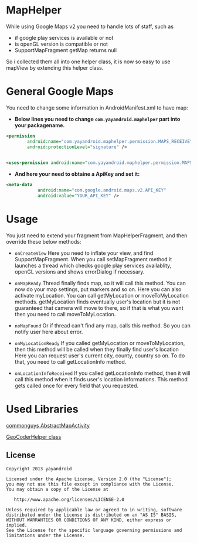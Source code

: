 MapHelper
=========

While using Google Maps v2 you need to handle lots of staff, such as 
  * if google play services is available or not
  * is openGL version is compatible or not
  * SupportMapFragment getMap returns null
  
So i collected them all into one helper class, it is now so easy to use mapView by extending this helper class.

General Google Maps
===================

You need to change some information in AndroidManifest.xml to have map:

* **Below lines you need to change `com.yayandroid.maphelper` part into your packagename.**

```xml
<permission
        android:name="com.yayandroid.maphelper.permission.MAPS_RECEIVE"
        android:protectionLevel="signature" />
        

<uses-permission android:name="com.yayandroid.maphelper.permission.MAPS_RECEIVE" />
```

* **And here your need to obtaine a ApiKey and set it:**

```xml
<meta-data
            android:name="com.google.android.maps.v2.API_KEY"
            android:value="YOUR_API_KEY" />
```

Usage
=====

You just need to extend your fragment from MapHelperFragment, and then override these below methods:

* `onCreateView`
Here you need to inflate your view, and find SupportMapFragment. When you call setMapFragment method it launches a thread which checks google play services availablity, openGL versions and shows errorDialog if necessary. 

* `onMapReady`
Thread finally finds map, so it will call this method. You can now do your map settings, put markers and so on.
Here you can also activate myLocation. You can call getMyLocation or moveToMyLocation methods. getMyLocation finds eventually user's location but it is not guaranteed that camera will move to there, so if that is what you want then you need to call moveToMyLocation.

* `noMapFound`
Or if thread can't find any map, calls this method. So you can notify user here about error.

* `onMyLocationReady`
If you called getMyLocation or moveToMyLocation, then this method will be called when they finally find user's location
Here you can request user's current city, county, country so on. To do that, you need to call getLocationInfo method.

* `onLocationInfoReceived`
If you called getLocationInfo method, then it will call this method when it finds user's location informations. This method gets called once for every field that you requested.


Used Libraries
==============

[commonguys AbstractMapActivity][1]

[GeoCoderHelper class][2]


License
-----------

    Copyright 2013 yayandroid

    Licensed under the Apache License, Version 2.0 (the "License");
    you may not use this file except in compliance with the License.
    You may obtain a copy of the License at

       http://www.apache.org/licenses/LICENSE-2.0

    Unless required by applicable law or agreed to in writing, software
    distributed under the License is distributed on an "AS IS" BASIS,
    WITHOUT WARRANTIES OR CONDITIONS OF ANY KIND, either express or implied.
    See the License for the specific language governing permissions and
    limitations under the License.

[1]: https://github.com/commonsguy/cw-omnibus/blob/master/MapsV2/Popups/src/com/commonsware/android/mapsv2/popups/AbstractMapActivity.java
[2]: http://stackoverflow.com/a/15853124/1171484
